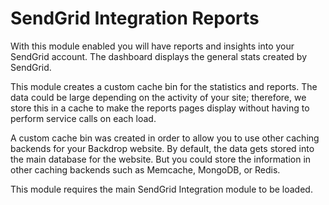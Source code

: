 SendGrid Integration Reports
============================

With this module enabled you will have reports and insights into your SendGrid
account. The dashboard displays the general stats created by SendGrid.

This module creates a custom cache bin for the statistics and reports. The data
could be large depending on the activity of your site; therefore, we store this
in a cache to make the reports pages display without having to perform service
calls on each load.

A custom cache bin was created in order to allow you to use other caching
backends for your Backdrop website. By default, the data gets stored into the
main database for the website. But you could store the information in other
caching backends such as Memcache, MongoDB, or Redis.

This module requires the main SendGrid Integration module to be loaded.

